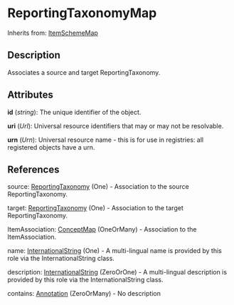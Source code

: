 
# ReportingTaxonomyMap

Inherits from: [ItemSchemeMap](ItemSchemeMap.md)



## Description

Associates a source and target ReportingTaxonomy.


## Attributes

**id** (*string*): The unique identifier of the object.

**uri** (*Url*): Universal resource identifiers that may or may not be resolvable.

**urn** (*Urn*): Universal resource name - this is for use in registries: all registered objects have a urn.



## References

source: [ReportingTaxonomy](../ReportingTaxonomies/ReportingTaxonomy.md) (One) - Association to the source ReportingTaxonomy.

target: [ReportingTaxonomy](../ReportingTaxonomies/ReportingTaxonomy.md) (One) - Association to the target ReportingTaxonomy.

ItemAssociation: [ConceptMap](ConceptMap.md) (OneOrMany) - Association to the ItemAssociation.

name: [InternationalString](../Base/InternationalString.md) (One) - A multi-lingual name is provided by this role via the InternationalString class.

description: [InternationalString](../Base/InternationalString.md) (ZeroOrOne) - A multi-lingual description is provided by this role via the InternationalString class.

contains: [Annotation](../Base/Annotation.md) (ZeroOrMany) - No description




